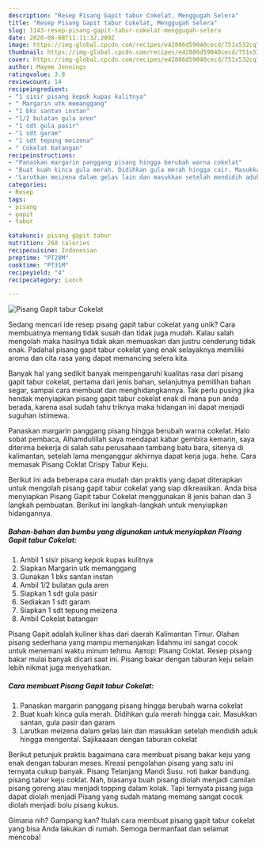 ```yaml
---
description: "Resep Pisang Gapit tabur Cokelat, Menggugah Selera"
title: "Resep Pisang Gapit tabur Cokelat, Menggugah Selera"
slug: 1143-resep-pisang-gapit-tabur-cokelat-menggugah-selera
date: 2020-08-08T11:11:32.209Z
image: https://img-global.cpcdn.com/recipes/e42886d59040cecd/751x532cq70/pisang-gapit-tabur-cokelat-foto-resep-utama.jpg
thumbnail: https://img-global.cpcdn.com/recipes/e42886d59040cecd/751x532cq70/pisang-gapit-tabur-cokelat-foto-resep-utama.jpg
cover: https://img-global.cpcdn.com/recipes/e42886d59040cecd/751x532cq70/pisang-gapit-tabur-cokelat-foto-resep-utama.jpg
author: Mayme Jennings
ratingvalue: 3.8
reviewcount: 14
recipeingredient:
- "1 sisir pisang kepok kupas kulitnya"
- " Margarin utk memanggang"
- "1 bks santan instan"
- "1/2 bulatan gula aren"
- "1 sdt gula pasir"
- "1 sdt garam"
- "1 sdt tepung meizena"
- " Cokelat batangan"
recipeinstructions:
- "Panaskan margarin panggang pisang hingga berubah warna cokelat"
- "Buat kuah kinca gula merah. Didihkan gula merah hingga cair. Masukkan santan, gula pasir dan garam"
- "Larutkan meizena dalam gelas lain dan masukkan setelah mendidih aduk hingga mengental. Sajikaaaan dengan taburan cokelat"
categories:
- Resep
tags:
- pisang
- gapit
- tabur

katakunci: pisang gapit tabur 
nutrition: 268 calories
recipecuisine: Indonesian
preptime: "PT28M"
cooktime: "PT31M"
recipeyield: "4"
recipecategory: Lunch

---
```



![Pisang Gapit tabur Cokelat](https://img-global.cpcdn.com/recipes/e42886d59040cecd/751x532cq70/pisang-gapit-tabur-cokelat-foto-resep-utama.jpg)

Sedang mencari ide resep pisang gapit tabur cokelat yang unik? Cara membuatnya memang tidak susah dan tidak juga mudah. Kalau salah mengolah maka hasilnya tidak akan memuaskan dan justru cenderung tidak enak. Padahal pisang gapit tabur cokelat yang enak selayaknya memiliki aroma dan cita rasa yang dapat memancing selera kita.

Banyak hal yang sedikit banyak mempengaruhi kualitas rasa dari pisang gapit tabur cokelat, pertama dari jenis bahan, selanjutnya pemilihan bahan segar, sampai cara membuat dan menghidangkannya. Tak perlu pusing jika hendak menyiapkan pisang gapit tabur cokelat enak di mana pun anda berada, karena asal sudah tahu triknya maka hidangan ini dapat menjadi suguhan istimewa.

Panaskan margarin panggang pisang hingga berubah warna cokelat. Halo sobat pembaca, Alhamdulillah saya mendapat kabar gembira kemarin, saya diterima bekerja di salah satu perusahaan tambang batu bara, sitenya di kalimantan, setelah lama menganggur akhirnya dapat kerja juga. hehe. Cara memasak Pisang Coklat Crispy Tabur Keju.


Berikut ini ada beberapa cara mudah dan praktis yang dapat diterapkan untuk mengolah pisang gapit tabur cokelat yang siap dikreasikan. Anda bisa menyiapkan Pisang Gapit tabur Cokelat menggunakan 8 jenis bahan dan 3 langkah pembuatan. Berikut ini langkah-langkah untuk menyiapkan hidangannya.

<!--inarticleads1-->

##### Bahan-bahan dan bumbu yang digunakan untuk menyiapkan Pisang Gapit tabur Cokelat:

1. Ambil 1 sisir pisang kepok kupas kulitnya
1. Siapkan  Margarin utk memanggang
1. Gunakan 1 bks santan instan
1. Ambil 1/2 bulatan gula aren
1. Siapkan 1 sdt gula pasir
1. Sediakan 1 sdt garam
1. Siapkan 1 sdt tepung meizena
1. Ambil  Cokelat batangan


Pisang Gapit adalah kuliner khas dari daerah Kalimantan Timur. Olahan pisang sederhana yang mampu memanjakan lidahmu ini sangat cocok untuk menemani waktu minum tehmu. Автор: Pisang Coklat. Resep pisang bakar mulai banyak dicari saat ini. Pisang bakar dengan taburan keju selain lebih nikmat juga menyehatkan. 

<!--inarticleads2-->

##### Cara membuat Pisang Gapit tabur Cokelat:

1. Panaskan margarin panggang pisang hingga berubah warna cokelat
1. Buat kuah kinca gula merah. Didihkan gula merah hingga cair. Masukkan santan, gula pasir dan garam
1. Larutkan meizena dalam gelas lain dan masukkan setelah mendidih aduk hingga mengental. Sajikaaaan dengan taburan cokelat


Berikut petunjuk praktis bagaimana cara membuat pisang bakar keju yang enak dengan taburan meses. Kreasi pengolahan pisang yang satu ini ternyata cukup banyak. Pisang Telanjang Mandi Susu. roti bakar bandung. pisang tabur keju coklat. Nah, biasanya buah pisang diolah menjadi camilan pisang goreng atau menjadi topping dalam kolak. Tapi ternyata pisang juga dapat diolah menjadi Pisang yang sudah matang memang sangat cocok diolah menjadi bolu pisang kukus. 

Gimana nih? Gampang kan? Itulah cara membuat pisang gapit tabur cokelat yang bisa Anda lakukan di rumah. Semoga bermanfaat dan selamat mencoba!
